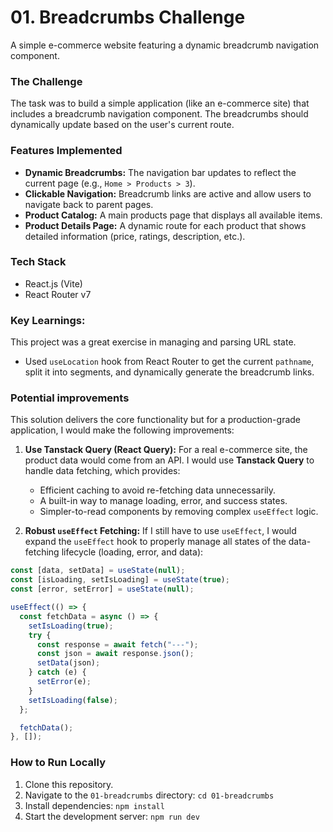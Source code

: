 # 01. Breadcrumbs Challenge

A simple e-commerce website featuring a dynamic breadcrumb navigation component.

### The Challenge

The task was to build a simple application (like an e-commerce site) that includes a breadcrumb navigation component. The breadcrumbs should dynamically update based on the user's current route.

### Features Implemented

- **Dynamic Breadcrumbs:** The navigation bar updates to reflect the current page (e.g., `Home > Products > 3`).
- **Clickable Navigation:** Breadcrumb links are active and allow users to navigate back to parent pages.
- **Product Catalog:** A main products page that displays all available items.
- **Product Details Page:** A dynamic route for each product that shows detailed information (price, ratings, description, etc.).

### Tech Stack

- React.js (Vite)
- React Router v7

### Key Learnings:

This project was a great exercise in managing and parsing URL state.

- Used `useLocation` hook from React Router to get the current `pathname`, split it into segments, and dynamically generate the breadcrumb links.

### Potential improvements

This solution delivers the core functionality but for a production-grade application, I would make the following improvements:

1.  **Use Tanstack Query (React Query):** For a real e-commerce site, the product data would come from an API. I would use **Tanstack Query** to handle data fetching, which provides:

    - Efficient caching to avoid re-fetching data unnecessarily.
    - A built-in way to manage loading, error, and success states.
    - Simpler-to-read components by removing complex `useEffect` logic.

2.  **Robust `useEffect` Fetching:** If I still have to use `useEffect`, I would expand the `useEffect` hook to properly manage all states of the data-fetching lifecycle (loading, error, and data):

```js
const [data, setData] = useState(null);
const [isLoading, setIsLoading] = useState(true);
const [error, setError] = useState(null);

useEffect(() => {
  const fetchData = async () => {
    setIsLoading(true);
    try {
      const response = await fetch("---");
      const json = await response.json();
      setData(json);
    } catch (e) {
      setError(e);
    }
    setIsLoading(false);
  };

  fetchData();
}, []);
```

### How to Run Locally

1.  Clone this repository.
2.  Navigate to the `01-breadcrumbs` directory: `cd 01-breadcrumbs`
3.  Install dependencies: `npm install`
4.  Start the development server: `npm run dev`
